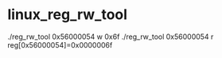 # linux_reg_rw_tool
./reg_rw_tool 0x56000054 w 0x6f
./reg_rw_tool 0x56000054 r
reg[0x56000054]=0x0000006f

